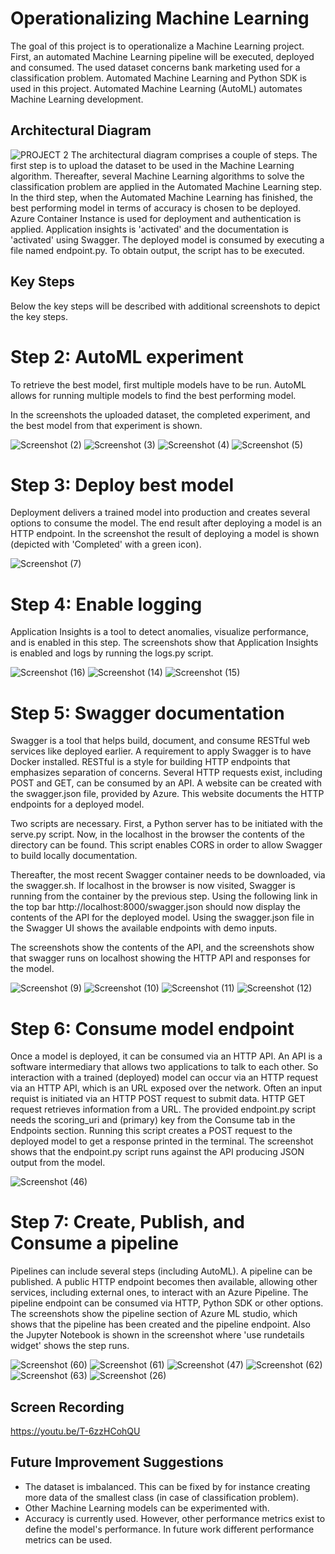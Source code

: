 

# Operationalizing Machine Learning
The goal of this project is to operationalize a Machine Learning project. First, an automated Machine Learning pipeline will be executed, deployed and consumed. The used dataset concerns bank marketing used for a classification problem. Automated Machine Learning and Python SDK is used in this project. Automated Machine Learning (AutoML) automates Machine Learning development. 

## Architectural Diagram
![PROJECT 2](https://user-images.githubusercontent.com/54527456/107497465-e8333780-6b92-11eb-8497-f09d30ac2b5c.JPG)
The architectural diagram comprises a couple of steps. The first step is to upload the dataset to be used in the Machine Learning algorithm. Thereafter, several Machine Learning algorithms to solve the classification problem are applied in the Automated Machine Learning step. In the third step, when the Automated Machine Learning has finished, the best performing model in terms of accuracy is chosen to be deployed. Azure Container Instance is used for deployment and authentication is applied. Application insights is 'activated' and the documentation is 'activated' using Swagger. The deployed model is consumed by executing a file named endpoint.py. To obtain output, the script has to be executed.


## Key Steps
Below the key steps will be described with additional screenshots to depict the key steps. 

# Step 2: AutoML experiment 
To retrieve the best model, first multiple models have to be run. AutoML allows for running multiple models to find the best performing model. 

In the screenshots the uploaded dataset, the completed experiment, and the best model from that experiment is shown. 

![Screenshot (2)](https://user-images.githubusercontent.com/54527456/107620400-e9c53400-6c54-11eb-9dc4-e24ba77bc44d.png)
![Screenshot (3)](https://user-images.githubusercontent.com/54527456/107620404-ea5dca80-6c54-11eb-82d0-f59a90683764.png)
![Screenshot (4)](https://user-images.githubusercontent.com/54527456/107620405-ea5dca80-6c54-11eb-9708-ab86d298499b.png)
![Screenshot (5)](https://user-images.githubusercontent.com/54527456/107620406-eaf66100-6c54-11eb-802a-e45c129989b6.png)


# Step 3: Deploy best model
Deployment delivers a trained model into production and creates several options to consume the model. The end result after deploying a model is an HTTP endpoint. In the screenshot the result of deploying a model is shown (depicted with 'Completed' with a green icon).

![Screenshot (7)](https://user-images.githubusercontent.com/54527456/107620527-1d07c300-6c55-11eb-8394-b7a3401c5a4c.png)


# Step 4: Enable logging
Application Insights is a tool to detect anomalies, visualize performance, and is enabled in this step. The screenshots show that Application Insights is enabled and logs by running the logs.py script. 

![Screenshot (16)](https://user-images.githubusercontent.com/54527456/107620647-52141580-6c55-11eb-849a-22b312a646dd.png)
![Screenshot (14)](https://user-images.githubusercontent.com/54527456/107620649-52acac00-6c55-11eb-83e2-df1116f934f4.png)
![Screenshot (15)](https://user-images.githubusercontent.com/54527456/107620650-52acac00-6c55-11eb-9c4c-aff2924dcf35.png)

# Step 5: Swagger documentation 
Swagger is a tool that helps build, document, and consume RESTful web services like deployed earlier. A requirement to apply Swagger is to have Docker installed. RESTful is a style for building HTTP endpoints that emphasizes separation of concerns. Several HTTP requests exist, including POST and GET, can be consumed by an API. A website can be created with the swagger.json file, provided by Azure. This website documents the HTTP endpoints for a deployed model.

Two scripts are necessary. First, a Python server has to be initiated with the serve.py script. Now, in the localhost in the browser the contents of the directory can be found. This script enables CORS in order to allow Swagger to build locally documentation. 

Thereafter, the most recent Swagger container needs to be downloaded, via the swagger.sh. If localhost in the browser is now visited, Swagger is running from the container by the previous step. Using the following link in the top bar http://localhost:8000/swagger.json should now display the contents of the API for the deployed model. Using the swagger.json file in the Swagger UI shows the available endpoints with demo inputs. 

The screenshots show the contents of the API, and the screenshots show that swagger runs on localhost showing the HTTP API and responses for the model.

![Screenshot (9)](https://user-images.githubusercontent.com/54527456/107620821-9acbce80-6c55-11eb-8da3-50743699ceaf.png)
![Screenshot (10)](https://user-images.githubusercontent.com/54527456/107620822-9b646500-6c55-11eb-9ea3-891c7193aba5.png)
![Screenshot (11)](https://user-images.githubusercontent.com/54527456/107620823-9b646500-6c55-11eb-96f3-c2cee0939bac.png)
![Screenshot (12)](https://user-images.githubusercontent.com/54527456/107620825-9b646500-6c55-11eb-826c-8b5461f8874d.png)

# Step 6: Consume model endpoint
Once a model is deployed, it can be consumed via an HTTP API. An API is a software intermediary that allows two applications to talk to each other. So interaction with a trained (deployed) model can occur via an HTTP request via an HTTP API, which is an URL exposed over the network. Often an input requist is initiated via an HTTP POST request to submit data. HTTP GET request retrieves information from a URL. The provided endpoint.py script needs the scoring_uri and (primary) key from the Consume tab in the Endpoints section. Running this script creates a POST request to the deployed model to get a response printed in the terminal. The screenshot shows that the endpoint.py script runs against the API producing JSON output from the model. 

![Screenshot (46)](https://user-images.githubusercontent.com/54527456/107620946-c9e24000-6c55-11eb-858c-e2afa31731b6.png)


# Step 7: Create, Publish, and Consume a pipeline
Pipelines can include several steps (including AutoML). A pipeline can be published. A public HTTP endpoint becomes then available, allowing other services, including external ones, to interact with an Azure Pipeline. The pipeline endpoint can be consumed via HTTP, Python SDK or other options. The screenshots show the pipeline section of Azure ML studio, which shows that the pipeline has been created and the pipeline endpoint. Also the Jupyter Notebook is shown in the screenshot where 'use rundetails widget' shows the step runs. 

![Screenshot (60)](https://user-images.githubusercontent.com/54527456/107621309-5260e080-6c56-11eb-99f6-9ae7c3523cd8.png)
![Screenshot (61)](https://user-images.githubusercontent.com/54527456/107621341-63115680-6c56-11eb-8038-8ae57d6bca30.png)
![Screenshot (47)](https://user-images.githubusercontent.com/54527456/107621392-77555380-6c56-11eb-85c9-8b00d88cc996.png)
![Screenshot (62)](https://user-images.githubusercontent.com/54527456/107621571-c00d0c80-6c56-11eb-97d5-3ef5cd1faaaf.png)
![Screenshot (63)](https://user-images.githubusercontent.com/54527456/107621635-dc10ae00-6c56-11eb-8346-5de03fc465f3.png)
![Screenshot (26)](https://user-images.githubusercontent.com/54527456/107646204-fc9e2f80-6c79-11eb-98fa-a138aea7b1d5.png)




## Screen Recording
https://youtu.be/T-6zzHCohQU

## Future Improvement Suggestions 
- The dataset is imbalanced. This can be fixed by for instance creating more data of the smallest class (in case of classification problem).
- Other Machine Learning models can be experimented with.
- Accuracy is currently used. However, other performance metrics exist to define the model's performance. In future work different performance metrics can be used.
